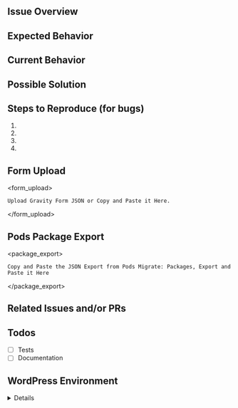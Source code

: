 ## Issue Overview
<!-- This is a brief overview of the issue. --->

## Expected Behavior
<!-- If you're describing a bug, tell us what should happen -->
<!-- If you're suggesting a change/improvement, tell us how it should work -->

## Current Behavior
<!-- If describing a bug, tell us what happens instead of the expected behavior -->
<!-- If suggesting a change/improvement, explain the difference from current behavior -->

## Possible Solution
<!-- Not obligatory, but suggest a fix/reason for the bug, -->
<!-- or ideas how to implement the addition or change -->

## Steps to Reproduce (for bugs)
<!-- Provide a link to a live example, or an unambiguous set of steps to -->
<!-- reproduce this bug. Include code to reproduce, if relevant -->
1.
2.
3.
4.

## Form Upload
<!-- Not required, but it would help us troubleshoot. -->
<!-- Please provide us an Export of your Form from Gravity Forms, Import/Export, Export Forms. -->
<!-- You can upload the JSON created here or cut and paste it in the section provided -->
<form_upload>
```
Upload Gravity Form JSON or Copy and Paste it Here.
```
</form_upload>

## Pods Package Export
<!-- Not obligatory, but it would help us troubleshoot -->
<!-- Under Pods Admin, Components, select Migrate: Packages and Enable. -->
<!-- Select Pods Admin, Migrate Packages, Export, Copy and Paste the contents of that JSON -->
<!-- Export into the Section provided below -->
<package_export>
```
Copy and Paste the JSON Export from Pods Migrate: Packages, Export and Paste it Here
```
</package_export>

## Related Issues and/or PRs
<!-- List related issues or PRs against other branches:  -->

## Todos
- [ ] Tests
- [ ] Documentation

## WordPress Environment
<details>
```
Copy and paste your System Details from **Pods Admin > Settings > Debug Information** in WordPress admin here.
```
</details>
